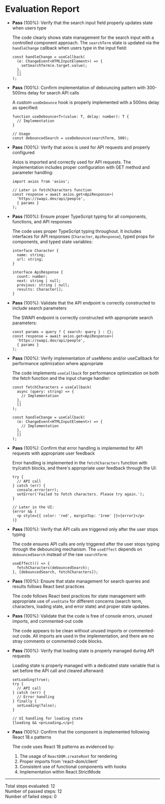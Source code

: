# Evaluation Report

- **Pass** (100%): Verify that the search input field properly updates state when users type
    
    The code clearly shows state management for the search input with a controlled component approach. The `searchTerm` state is updated via the `handleChange` callback when users type in the input field:
    ```tsx
    const handleChange = useCallback(
      (e: ChangeEvent<HTMLInputElement>) => {
        setSearchTerm(e.target.value);
      },
      []
    );
    ```

- **Pass** (100%): Confirm implementation of debouncing pattern with 300-500ms delay for search API calls
    
    A custom `useDebounce` hook is properly implemented with a 500ms delay as specified:
    ```tsx
    function useDebounce<T>(value: T, delay: number): T {
      // Implementation
    }
    
    // Usage
    const debouncedSearch = useDebounce(searchTerm, 500);
    ```

- **Pass** (100%): Verify that axios is used for API requests and properly configured
    
    Axios is imported and correctly used for API requests. The implementation includes proper configuration with GET method and parameter handling:
    ```tsx
    import axios from 'axios';
    
    // Later in fetchCharacters function
    const response = await axios.get<ApiResponse>(
      'https://swapi.dev/api/people',
      { params }
    );
    ```

- **Pass** (100%): Ensure proper TypeScript typing for all components, functions, and API responses
    
    The code uses proper TypeScript typing throughout. It includes interfaces for API responses (`Character`, `ApiResponse`), typed props for components, and typed state variables:
    ```tsx
    interface Character {
      name: string;
      url: string;
    }
    
    interface ApiResponse {
      count: number;
      next: string | null;
      previous: string | null;
      results: Character[];
    }
    ```

- **Pass** (100%): Validate that the API endpoint is correctly constructed to include search parameters
    
    The SWAPI endpoint is correctly constructed with appropriate search parameters:
    ```tsx
    const params = query ? { search: query } : {};
    const response = await axios.get<ApiResponse>(
      'https://swapi.dev/api/people',
      { params }
    );
    ```

- **Pass** (100%): Verify implementation of useMemo and/or useCallback for performance optimization where appropriate
    
    The code implements `useCallback` for performance optimization on both the fetch function and the input change handler:
    ```tsx
    const fetchCharacters = useCallback(
      async (query: string) => {
        // Implementation
      },
      []
    );
    
    const handleChange = useCallback(
      (e: ChangeEvent<HTMLInputElement>) => {
        // Implementation
      },
      []
    );
    ```

- **Pass** (100%): Confirm that error handling is implemented for API requests with appropriate user feedback
    
    Error handling is implemented in the `fetchCharacters` function with try/catch blocks, and there's appropriate user feedback through the UI:
    ```tsx
    try {
      // API call
    } catch (err) {
      console.error(err);
      setError('Failed to fetch characters. Please try again.');
    }
    
    // Later in the UI:
    {error && (
      <p style={{ color: 'red', marginTop: '1rem' }}>{error}</p>
    )}
    ```

- **Pass** (100%): Verify that API calls are triggered only after the user stops typing
    
    The code ensures API calls are only triggered after the user stops typing through the debouncing mechanism. The `useEffect` depends on `debouncedSearch` instead of the raw `searchTerm`:
    ```tsx
    useEffect(() => {
      fetchCharacters(debouncedSearch);
    }, [debouncedSearch, fetchCharacters]);
    ```

- **Pass** (100%): Ensure that state management for search queries and results follows React best practices
    
    The code follows React best practices for state management with appropriate use of `useState` for different concerns (search term, characters, loading state, and error state) and proper state updates.

- **Pass** (100%): Validate that the code is free of console errors, unused imports, and commented-out code
    
    The code appears to be clean without unused imports or commented-out code. All imports are used in the implementation, and there are no stray comments or commented code blocks.

- **Pass** (100%): Verify that loading state is properly managed during API requests
    
    Loading state is properly managed with a dedicated state variable that is set before the API call and cleared afterward:
    ```tsx
    setLoading(true);
    try {
      // API call
    } catch (err) {
      // Error handling
    } finally {
      setLoading(false);
    }
    
    // UI handling for loading state
    {loading && <p>Loading…</p>}
    ```

- **Pass** (100%): Confirm that the component is implemented following React 18.x patterns
    
    The code uses React 18 patterns as evidenced by:
    1. The usage of `ReactDOM.createRoot` for rendering
    2. Proper imports from 'react-dom/client'
    3. Consistent use of functional components with hooks
    4. Implementation within React.StrictMode

---

Total steps evaluated: 12  
Number of passed steps: 12  
Number of failed steps: 0